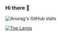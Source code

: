 ### Hi there 👋

<!--
**moshe-coh/moshe-coh** is a ✨ _special_ ✨ repository because its `README.md` (this file) appears on your GitHub profile.

Here are some ideas to get you started:

- 🔭 I’m currently working on ...
- 🌱 I’m currently learning ...
- 👯 I’m looking to collaborate on ...
- 🤔 I’m looking for help with ...
- 💬 Ask me about ...
- 📫 How to reach me: ...
- 😄 Pronouns: ...
- ⚡ Fun fact: ...
-->


![Anurag's GitHub stats](https://github-readme-stats.vercel.app/apiusername=moshe-coh&show_icons=true&theme=radical)





[![Top Langs](https://github-readme-stats.vercel.app/api/top-langs/?username=moshe-coh)](https://github.com/anuraghazra/github-readme-stats)
